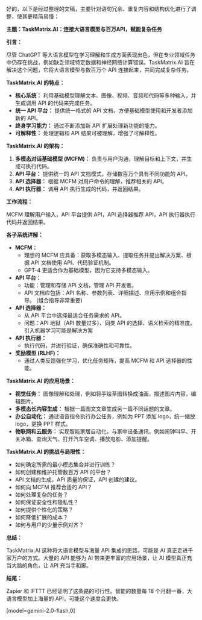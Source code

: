 好的，以下是经过整理的文稿，主要针对语句冗余、重复内容和结构优化进行了调整，使其更精简易懂：

**主題：TaskMatrix.AI：连接大语言模型与百万API，赋能复杂任务**

**引言：**

尽管 ChatGPT 等大语言模型在学习理解和生成方面表现出色，但在专业领域任务中仍存在挑战，例如缺乏领域特定数据和神经网络计算错误。TaskMatrix.AI 旨在解决这个问题，它将大语言模型与数百万个 API 连接起来，共同完成复杂任务。

**TaskMatrix.AI 的特点：**

*   **核心系统：** 利用基础模型理解文本、图像、视频、音频和代码等多种输入，并生成调用 API 的代码来完成任务。
*   **统一 API 平台：** 提供统一格式的 API 文档，方便基础模型使用和开发者添加新的 API。
*   **终身学习能力：** 通过不断添加新 API 扩展处理新功能的能力。
*   **可解释性：** 处理逻辑和 API 结果可被理解，增强了可解释性。

**TaskMatrix.AI 的架构：**

1.  **多模态对话基础模型 (MCFM)：** 负责与用户沟通，理解目标和上下文，并生成可执行代码。
2.  **API 平台：** 提供统一的 API 文档模式，存储数百万个具有不同功能的 API。
3.  **API 选择器：** 根据 MCFM 对用户命令的理解，推荐相关的 API。
4.  **API 执行器：** 调用 API 执行生成的代码，并返回结果。

**工作流程：**

MCFM 理解用户输入，API 平台提供 API，API 选择器推荐 API，API 执行器执行代码并返回结果。

**各子系统详解：**

*   **MCFM：**
    *   理想的 MCFM 应具备：获取多模态输入、提取任务并提出解决方案、根据 API 文档使用 API、代码验证机制。
    *   GPT-4 更适合作为基础模型，因为它支持多模态输入。
*   **API 平台：**
    *   功能：管理和存储 API 文档，管理 API 开发者。
    *   API 文档应包括：API 名称、参数列表、详细描述、应用示例和组合指导。 (组合指导非常重要)
*   **API 选择器：**
    *   从 API 平台中选择最适合任务需求的 API。
    *   问题：API 地狱（API 数量过多）、同类 API 的选择、语义检索的精准度。 引入机器学习可能是解决方案
*   **API 执行器：**
    *   执行代码，并进行验证，确保准确性和可靠性。
*   **奖励模型 (RLHF)：**
    *   通过人类反馈强化学习，优化任务矩阵，提高 MCFM 和 API 选择器的性能。

**TaskMatrix.AI 的应用场景：**

*   **视觉任务：** 图像理解和处理，例如将手绘草图转换成油画，描述图片内容，编辑图片。
*   **多模态长内容生成：** 根据一篇图文文章生成另一篇不同话题的文章。
*   **办公自动化：** 通过语音指令执行办公任务，例如为 PPT 添加 logo，统一缩放 logo，更换 PPT 样式。
*   **物联网和云服务：** 实现智能家居自动化，与家中设备通讯，例如闹钟叫早、开关冰箱、查询天气、打开汽车空调、播放电影、添加提醒。

**TaskMatrix.AI 的挑战与局限性：**

*   如何确定所需的最小模态集合并进行训练？
*   如何创建和维护托管数百万 API 的平台？
*   API 文档的生成，API 质量的保证，API 创建的建议。
*   如何向 MCFM 推荐合适的 API？
*   如何处理复杂的任务？
*   如何保证安全性和隐私性？
*   如何提供个性化的策略？
*   如何降低扩展的成本？
*   如何与用户的少量示例对齐？

**总结：**

TaskMatrix.AI 这种将大语言模型与海量 API 集成的思路，可能是 AI 真正走进千家万户的方式。大量的 API 能够为 AI 带来更丰富的应用场景，让 AI 模型真正充当大脑的角色，让 API 充当手和脚。

**结尾：**

Zapier 和 IFTTT 已经证明了这条路的可行性。智能的数量每 18 个月翻一番，大语言模型加上海量的 API，可能这个速度会更快。

[model=gemini-2.0-flash,0]
